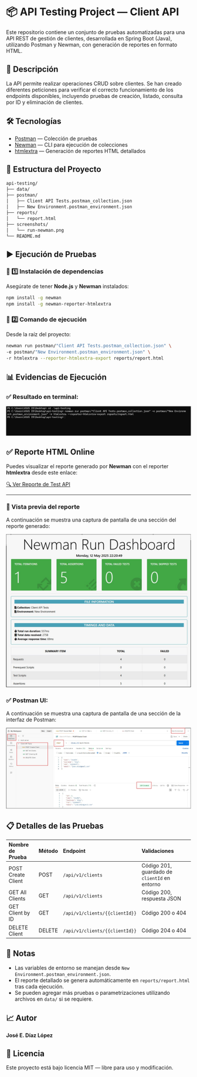 # 📦 API Testing Project — Client API

Este repositorio contiene un conjunto de pruebas automatizadas para una API REST de gestión de clientes, desarrollada en Spring Boot (Java), utilizando Postman y Newman, con generación de reportes en formato HTML.

## 📑 Descripción

La API permite realizar operaciones CRUD sobre clientes. Se han creado diferentes peticiones para verificar el correcto funcionamiento de los endpoints disponibles, incluyendo pruebas de creación, listado, consulta por ID y eliminación de clientes.

## 🛠️ Tecnologías

- [Postman](https://www.postman.com/) — Colección de pruebas
- [Newman](https://github.com/postmanlabs/newman) — CLI para ejecución de colecciones
- [htmlextra](https://www.npmjs.com/package/newman-reporter-htmlextra) — Generación de reportes HTML detallados

## 📂 Estructura del Proyecto

```
api-testing/
├── data/                     
├── postman/
│   ├── Client API Tests.postman_collection.json    
│   ├── New Environment.postman_environment.json    
├── reports/
│   └── report.html            
├── screenshots/
│   └── run-newman.png         
└── README.md                  
```

## ▶️ Ejecución de Pruebas

### 📌 1️⃣ Instalación de dependencias

Asegúrate de tener **Node.js** y **Newman** instalados:

```bash
npm install -g newman
npm install -g newman-reporter-htmlextra
```

### 📌 2️⃣ Comando de ejecución

Desde la raíz del proyecto:

```bash
newman run postman/"Client API Tests.postman_collection.json" \
-e postman/"New Environment.postman_environment.json" \
-r htmlextra --reporter-htmlextra-export reports/report.html
```

## 📊 Evidencias de Ejecución

### ✅ Resultado en terminal:

![Ejecución en terminal](screenshots/run-newman.jpg)

## ✅ Reporte HTML Online

Puedes visualizar el reporte generado por **Newman** con el reporter **htmlextra** desde este enlace:

[🔍 Ver Reporte de Test API](https://josediazlopez88.github.io/api-testing/report.html)

---

### 📸 Vista previa del reporte

A continuación se muestra una captura de pantalla de una sección del reporte generado:

![Reporte HTML](./screenshots/report-html.jpg)


### ✅ Postman UI:

A continuación se muestra una captura de pantalla de una sección de la interfaz de Postman:

![Postman UI](screenshots/postman.jpg)

## 📋 Detalles de las Pruebas

| Nombre de Prueba    | Método | Endpoint                        | Validaciones                                  |
|:-------------------|:--------|:--------------------------------|:----------------------------------------------|
| POST Create Client  | POST   | `/api/v1/clients`               | Código 201, guardado de `clientId` en entorno |
| GET All Clients     | GET    | `/api/v1/clients`               | Código 200, respuesta JSON                    |
| GET Client by ID    | GET    | `/api/v1/clients/{{clientId}}`  | Código 200 o 404                              |
| DELETE Client       | DELETE | `/api/v1/clients/{{clientId}}`  | Código 204 o 404                              |

## 📌 Notas

- Las variables de entorno se manejan desde `New Environment.postman_environment.json`.
- El reporte detallado se genera automáticamente en `reports/report.html` tras cada ejecución.
- Se pueden agregar más pruebas o parametrizaciones utilizando archivos en `data/` si se requiere.

## 📈 Autor

**José E. Díaz López**  

## 📖 Licencia

Este proyecto está bajo licencia MIT — libre para uso y modificación.
